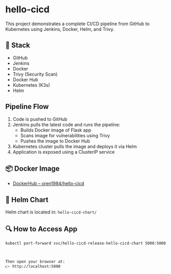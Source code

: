 # hello-cicd

This project demonstrates a complete CI/CD pipeline from GitHub to Kubernetes using Jenkins, Docker, Helm, and Trivy.


## 🔧 Stack

- GitHub
- Jenkins
- Docker
- Trivy (Security Scan)
- Docker Hub
- Kubernetes (K3s)
- Helm


##  Pipeline Flow

1. Code is pushed to GitHub
2. Jenkins pulls the latest code and runs the pipeline:
   - Builds Docker image of Flask app
   - Scans image for vulnerabilities using Trivy
   - Pushes the image to Docker Hub
3. Kubernetes cluster pulls the image and deploys it via Helm
4. Application is exposed using a ClusterIP service


## 📦 Docker Image

- [DockerHub – oren1984/hello-cicd](https://hub.docker.com/r/oren1984/hello-cicd)


## 📁 Helm Chart

Helm chart is located in: `hello-cicd-chart/`


## 🔍 How to Access App

```bash
kubectl port-forward svc/hello-cicd-release-hello-cicd-chart 5000:5000



Then open your browser at:
👉 http://localhost:5000





